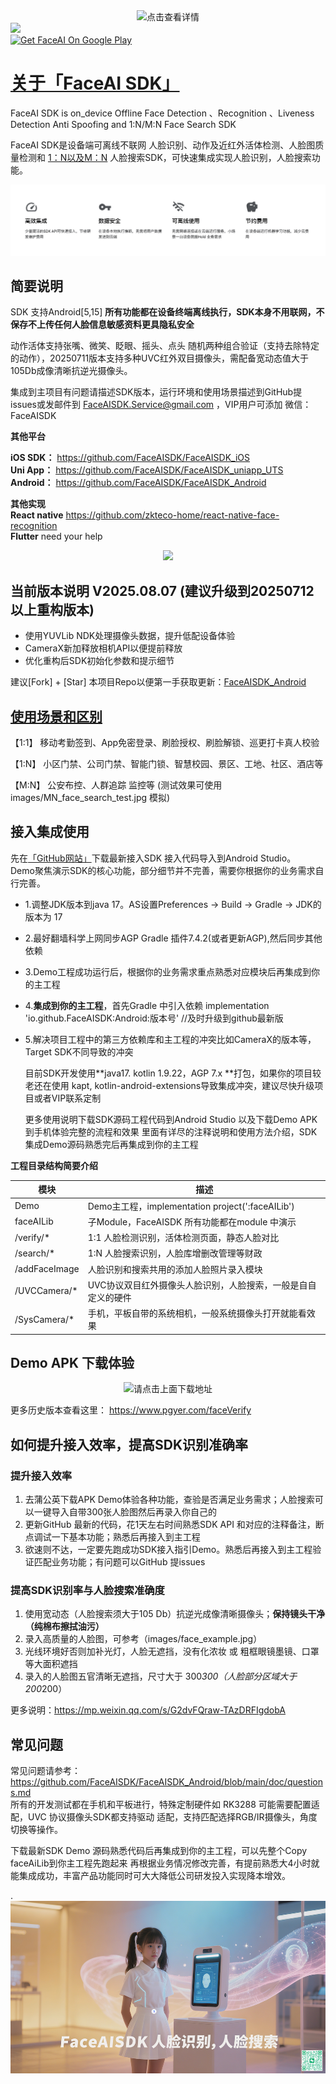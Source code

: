 
<div align=center>
<img src="https://github.com/user-attachments/assets/b1e0a9c4-8b43-4eb8-bf7a-7632901cfb2c" width = 7%  alt="点击查看详情"/>
</div>

<img src="https://badgen.net/badge/FaceAI%20SDK/%20%E5%BF%AB%E9%80%9F%E5%AE%9E%E7%8E%B0%E4%BA%BA%E8%84%B8%E8%AF%86%E5%88%AB%E5%8A%9F%E8%83%BD" />

<br>
<a href='https://play.google.com/store/apps/details?id=com.ai.face.verifyPub'><img alt='Get FaceAI On Google Play' src='https://play.google.com/intl/en_us/badges/images/generic/en_badge_web_generic.png' height='60'/></a>
<br> 

# [关于「FaceAI SDK」](https://github.com/FaceAISDK/FaceAISDK_Android)

FaceAI SDK is on_device Offline Face Detection 、Recognition 、Liveness Detection Anti Spoofing and 1:N/M:N Face Search SDK

FaceAI SDK是设备端可离线不联网 人脸识别、动作及近红外活体检测、人脸图质量检测和 [1：N以及M：N](https://github.com/FaceAISDK/FaceAISDK_Android/blob/main/Introduce_11_1N_MN.md) 人脸搜索SDK，可快速集成实现人脸识别，人脸搜索功能。

![端侧设备端离线机器学习优点](images/whyOfflineSDK.png)


## 简要说明

SDK 支持Android[5,15] **所有功能都在设备终端离线执行，SDK本身不用联网，不保存不上传任何人脸信息敏感资料更具隐私安全**

动作活体支持张嘴、微笑、眨眼、摇头、点头 随机两种组合验证（支持去除特定的动作），20250711版本支持多种UVC红外双目摄像头，需配备宽动态值大于105Db成像清晰抗逆光摄像头。

集成到主项目有问题请描述SDK版本，运行环境和使用场景描述到GitHub提issues或发邮件到 FaceAISDK.Service@gmail.com ，VIP用户可添加 微信：FaceAISDK


**其他平台**  

**iOS SDK：** https://github.com/FaceAISDK/FaceAISDK_iOS  
**Uni App：** https://github.com/FaceAISDK/FaceAISDK_uniapp_UTS  
**Android：** https://github.com/FaceAISDK/FaceAISDK_Android  

**其他实现**  
**React native** https://github.com/zkteco-home/react-native-face-recognition  
**Flutter** need your help

<div align=center>
<img src="https://github.com/user-attachments/assets/84da1e48-9feb-4eba-bc53-17c70e321111" width = 21%  />
</div>

## 当前版本说明 V2025.08.07  (建议升级到20250712以上重构版本)
- 使用YUVLib NDK处理摄像头数据，提升低配设备体验
- CameraX新加释放相机API以便提前释放
- 优化重构后SDK初始化参数和提示细节

建议[Fork] + [Star] 本项目Repo以便第一手获取更新：[FaceAISDK_Android](https://github.com/FaceAISDK/FaceAISDK_Android)

## [使用场景和区别](https://github.com/FaceAISDK/FaceAISDK_Android/blob/main/doc/Introduce_11_1N_MN.md)

【1:1】 移动考勤签到、App免密登录、刷脸授权、刷脸解锁、巡更打卡真人校验

【1:N】 小区门禁、公司门禁、智能门锁、智慧校园、景区、工地、社区、酒店等

【M:N】 公安布控、人群追踪 监控等 (测试效果可使用images/MN_face_search_test.jpg 模拟)

## 接入集成使用
   
先在[「GitHub网站」](https://github.com/FaceAISDK/FaceAISDK_Android)下载最新接入SDK 接入代码导入到Android Studio。  
Demo聚焦演示SDK的核心功能，部分细节并不完善，需要你根据你的业务需求自行完善。

*   1.调整JDK版本到java 17。AS设置Preferences -> Build -> Gradle -> JDK的版本为 17

*   2.最好翻墙科学上网同步AGP Gradle 插件7.4.2(或者更新AGP),然后同步其他依赖

*   3.Demo工程成功运行后，根据你的业务需求重点熟悉对应模块后再集成到你的主工程

*   4.**集成到你的主工程**，首先Gradle 中引入依赖
    implementation 'io.github.FaceAISDK:Android:版本号' //及时升级到github最新版

*   5.解决项目工程中的第三方依赖库和主工程的冲突比如CameraX的版本等，Target SDK不同导致的冲突


    目前SDK开发使用**java17. kotlin 1.9.22，AGP 7.x **打包，如果你的项目较老还在使用
    kapt, kotlin-android-extensions导致集成冲突，建议尽快升级项目或者VIP联系定制

    更多使用说明下载SDK源码工程代码到Android Studio 以及下载Demo APK到手机体验完整的流程和效果
    里面有详尽的注释说明和使用方法介绍，SDK集成Demo源码熟悉完后再集成到你的主工程

**工程目录结构简要介绍**

| 模块           | 描述                                           |
|---------------|----------------------------------------------|
| Demo          | Demo主工程，implementation project(':faceAILib') |
| faceAILib     | 子Module，FaceAISDK 所有功能都在module 中演示           |
| /verify/\*    | 1:1 人脸检测识别，活体检测页面，静态人脸对比                     |
| /search/\*    | 1:N 人脸搜索识别，人脸库增删改管理等财政                       |
| /addFaceImage | 人脸识别和搜索共用的添加人脸照片录入模块                         |
| /UVCCamera/\* | UVC协议双目红外摄像头人脸识别，人脸搜索，一般是自自定义的硬件             |
| /SysCamera/\* | 手机，平板自带的系统相机，一般系统摄像头打开就能看效果                  |


## Demo APK 下载体验

<div align=center>
<img src="https://www.pgyer.com/app/qrcode/faceVerify" width = 19%   alt="请点击上面下载地址"/>
</div>

更多历史版本查看这里： https://www.pgyer.com/faceVerify

## 如何提升接入效率，提高SDK识别准确率

### 提升接入效率

1.  去蒲公英下载APK Demo体验各种功能，查验是否满足业务需求；人脸搜索可以一键导入自带300张人脸图然后再录入你自己的
2.  更新GitHub 最新的代码，花1天左右时间熟悉SDK API 和对应的注释备注，断点调试一下基本功能；熟悉后再接入到主工程
3.  欲速则不达，一定要先跑成功SDK接入指引Demo。熟悉后再接入到主工程验证匹配业务功能；有问题可以GitHub 提issues

### 提高SDK识别率与人脸搜索准确度

1.  使用宽动态（人脸搜索须大于105 Db）抗逆光成像清晰摄像头；**保持镜头干净（纯棉布擦拭油污）**
2.  录入高质量的人脸图，可参考（images/face\_example.jpg）
3.  光线环境好否则加补光灯，人脸无遮挡，没有化浓妆 或 粗框眼镜墨镜、口罩等大面积遮挡
4.  录入的人脸图五官清晰无遮挡，尺寸大于 300*300（人脸部分区域大于200*200） 

 更多说明：https://mp.weixin.qq.com/s/G2dvFQraw-TAzDRFIgdobA

## 常见问题
常见问题请参考：https://github.com/FaceAISDK/FaceAISDK_Android/blob/main/doc/questions.md  
所有的开发测试都在手机和平板进行，特殊定制硬件如 RK3288 可能需要配置适配，UVC 协议摄像头SDK都支持驱动
适配，支持匹配选择RGB/IR摄像头，角度切换等操作。


下载最新SDK Demo 源码熟悉代码后再集成到你的主工程，可以先整个Copy faceAiLib到你主工程先跑起来
再根据业务情况修改完善，有提前熟悉大4小时就能集成成功，丰富产品功能同时可大大降低公司研发投入实现降本增效。  


 .
![FaceAISDK](FaceAISDK.png)  
